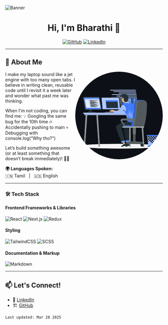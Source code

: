 ![Banner](https://user-images.githubusercontent.com/59575502/127335491-fdba1874-e943-4d3c-ab8c-678ffe22f8b8.png)

<h1 align="center">Hi, I'm Bharathi 👋</h1>
<p align="center">
  <a href="https://github.com/Bharathi4real" target="_blank"><img alt="GitHub" src="https://img.shields.io/badge/GitHub-%23121011.svg?&style=for-the-badge&logo=github&logoColor=white" height="40" /></a>
  <a href="https://www.linkedin.com/in/kaviyabharathi/" target="_blank"><img alt="LinkedIn" src="https://img.shields.io/badge/LinkedIn-%230077B5.svg?&style=for-the-badge&logo=linkedin&logoColor=white" height="40" /></a>
</p> 

---

## 🚀 About Me

<img align="right" width="280" height="280" src="https://github.com/Bharathi4real/Bharathi4real/blob/main/assets/animation_500_kxa883sd.gif" style="border-radius:50%"/>

I make my laptop sound like a jet engine with too many open tabs. I believe in writing clean, reusable code until I revisit it a week later and wonder what past me was thinking.

When I'm not coding, you can find me:
💡 Googling the same bug for the 10th time
🔥 Accidentally pushing to main
💀 Debugging with console.log(“Why tho?”)

Let’s build something awesome (or at least something that doesn’t break immediately)! 🚀😆

**🌍 Languages Spoken:**  
🇮🇳 Tamil &nbsp;&nbsp;|&nbsp;&nbsp; 🇺🇸 English

---

### 🛠️ Tech Stack  

#### Frontend Frameworks & Libraries  
![React](https://img.shields.io/badge/React-%2320232a.svg?style=for-the-badge&logo=react&logoColor=%2361DAFB)
![Next.js](https://img.shields.io/badge/Next.js-%23000000.svg?style=for-the-badge&logo=nextdotjs&logoColor=white)
![Redux](https://img.shields.io/badge/Redux-593D88?style=for-the-badge&logo=redux&logoColor=white)

#### Styling  
![TailwindCSS](https://img.shields.io/badge/Tailwind_CSS-38B2AC?style=for-the-badge&logo=tailwind-css&logoColor=white)
![SCSS](https://img.shields.io/badge/SCSS-%23CC6699.svg?style=for-the-badge&logo=sass&logoColor=white)

#### Documentation & Markup  
![Markdown](https://img.shields.io/badge/Markdown-000000?style=for-the-badge&logo=markdown&logoColor=white)

---

## 📫 Let's Connect!

- 💼 [LinkedIn](https://www.linkedin.com/in/kaviyabharathi/)
- 🏗️ [GitHub](https://github.com/Bharathi4real)

`Last updated: Mar 28 2025`
